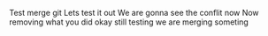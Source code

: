 Test merge
git 
Lets test it out
We are gonna see the conflit now
Now removing what you did
okay still testing
we are merging someting